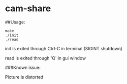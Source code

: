 cam-share
=========
##Usage:

```
make
./init
./read
```
init is exited through Ctrl-C in terminal (SIGINT shutdown)

read is exited through 'Q' in gui window

###Known issue:

Picture is distorted